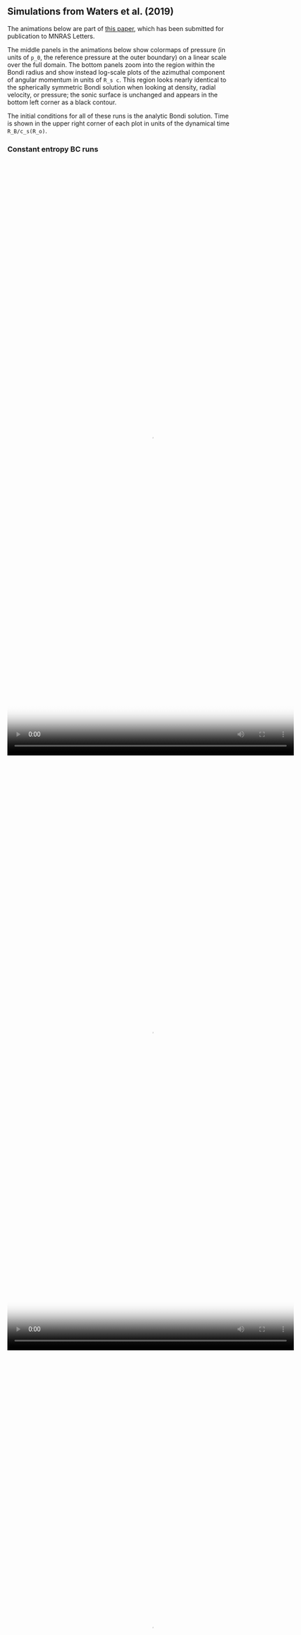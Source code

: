 ## Simulations from Waters et al. (2019)

The animations below are part of [this paper](https://arxiv.org/abs/1910.01106), which has been submitted for publication to MNRAS Letters.

The middle panels in the animations below show colormaps of pressure (in units of `p_0`, the reference pressure at the outer boundary) on a linear scale over the full domain.  The bottom panels zoom into the region within the Bondi radius and show instead log-scale plots of the azimuthal component of angular momentum in units of `R_s c`.  This region looks nearly identical to the spherically symmetric Bondi solution when looking at density, radial velocity, or pressure; the sonic surface is unchanged and appears in the bottom left corner as a black contour.  

The initial conditions for all of these runs is the analytic Bondi solution.  Time is shown in the upper right corner of each plot in units of the dynamical time `R_B/c_s(R_o)`.

### Constant entropy BC runs

<video poster="poster.png" width="650" height="1350" controls preload> 
    <source src="A2_movie.mp4" media="only screen and (min-device-width: 568px)"></source> 
    <source src="A2_movie.mp4" media="only screen and (max-device-width: 568px)"></source> 
</video>
<video poster="poster.png" width="650" height="1350" controls preload> 
    <source src="A3_movie.mp4" media="only screen and (min-device-width: 568px)"></source> 
    <source src="A3_movie.mp4" media="only screen and (max-device-width: 568px)"></source> 
</video>
<video poster="poster.png" width="650" height="1350" controls preload> 
    <source src="A4_movie.mp4" media="only screen and (min-device-width: 568px)"></source> 
    <source src="A4_movie.mp4" media="only screen and (max-device-width: 568px)"></source> 
</video>

### Constant pressure BC runs
<video poster="poster.png" width="650" height="1350" controls preload> 
    <source src="B2_movie.mp4" media="only screen and (min-device-width: 568px)"></source> 
    <source src="B2_movie.mp4" media="only screen and (max-device-width: 568px)"></source> 
</video>
<video poster="poster.png" width="650" height="1350" controls preload> 
    <source src="B3_movie.mp4" media="only screen and (min-device-width: 568px)"></source> 
    <source src="B3_movie.mp4" media="only screen and (max-device-width: 568px)"></source> 
</video>

### Acknowledgements
These simulations were run on the Instituional Computing clusters at Los Alamos National Laboratory under allocation award w19_rhdccasims (PI: T. Waters).  We thank the [high performance computing team](https://www.lanl.gov/org/ddste/aldsc/hpc/index.php) for their continued effors, as well as the developers of the public GRMHD code [Athena++](https://github.com/PrincetonUniversity/athena-public-version/graphs/contributors).  
